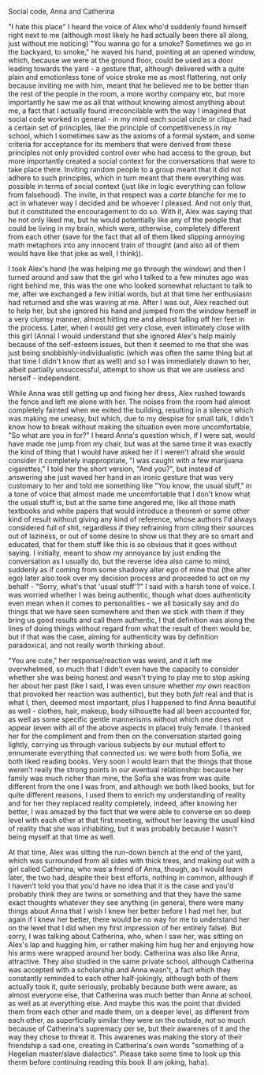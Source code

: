 Social code, Anna and Catherina

"I hate this place" I heard the voice of Alex who'd suddenly found himself right next to me (although most likely he had actually been there all along, just without me noticing) "You wanna go for a smoke? Sometimes we go in the backyard, to smoke," he waved his hand, pointing at an opened window, which, because we were at the ground floor, could be used as a door leading towards the yard - a gesture that, although delivered with a quite plain and emotionless tone of voice stroke me as most flattering, not only because inviting me with him, meant that he believed me to be better than the rest of the people in the room, a more worthy company etc, but more importantly he saw me as all that without knowing almost anything about me, a fact that I actually found irreconcilable with the way I imagined that social code worked in general - in my mind each social circle or clique had a certain set of principles, like the principle of competitiveness in my school, which I sometimes saw as the axioms of a formal system, and some criteria for acceptance for its members that were derived from these principles not only provided control over who had access to the group, but more importantly created a social context for the conversations that were to take place there. Inviting random people to a group meant that it did not adhere to such principles, which in turn meant that there everything was possible in terms of social context (just like in logic everything can follow from falsehood). The invite, in that respect was a *carte blanche* for me to act in whatever way I decided and be whoever I pleased. And not only that, but it constituted the encouragement to do so. With it, Alex was saying that he not only liked me, but he would potentially like any of the people that could be living in my brain, which were, otherwise, completely different from each other (save for the fact that all of them liked slipping annoying math metaphors into any innocent train of thought (and also all of them would have like that joke as well, I think)).

I took Alex's hand (he was helping me go through the window) and then I turned around and saw that the girl who I talked to a few minutes ago was right behind me, this was the one who looked somewhat reluctant to talk to me, after we exchanged a few initial words, but at that time her enthusiasm had returned and she was waving at me. After I was out, Alex reached out to help her, but she ignored his hand and jumped from the window herself in a very clumsy manner, almost hitting me and almost falling off her feet in the process. Later, when I would get very close, even intimately close with this girl (Anna) I would understand that she ignored Alex's help mainly because of the self-esteem issues, but then it seemed to me that she was just being snobbishly-individualistic (which was often the same thing but at that time I didn't know *that* as well) and so I was immediately drawn to her, albeit partially unsuccessful, attempt to show us that we are useless and herself - independent. 

While Anna was still getting up and fixing her dress, Alex rushed towards the fence and left me alone with her. The noises from the room had almost completely fainted when we exited the building, resulting in a silence which was making me uneasy, but which, due to my despise for small talk, I didn't know how to break without making the situation even more uncomfortable, "So what are you in for?" I heard Anna's question which, if I were sat, would have made me jump from my chair, but was at the same time it was exactly the kind of thing that I would have asked her if I weren't afraid she would consider it completely inappropriate, "I was caught with a few marijuana cigarettes," I told her the short version, "And you?", but instead of answering she just waved her hand in an ironic gesture that was very customary to her and told me something like "You know, the usual stuff," in a tone of voice that almost made me uncomfortable that I don't know what the usual stuff is, but at the same time angered me, like all those math textbooks and white papers that would introduce a theorem or some other kind of result without giving any kind of reference, whose authors I'd always considered full of shit, regardless if they refraining from citing their sources out of laziness, or out of some desire to show us that they are so smart and educated, that for them stuff like this is so obvious that it goes without saying. I initially, meant to show my annoyance by just ending the conversation as I usually do, but the reverse idea also came to mind, suddenly as if coming from some shadowy alter ego of mine that (the alter ego) later also took over my decision process and proceeded to act on my behalf - "Sorry, what's that 'usual stuff'?" I said with a harsh tone of voice. I was worried whether I was being authentic, though what does authenticity even mean when it comes to personalities - we all basically say and do things that we have seen somewhere and then we stick with them if they bring us good results and call them authentic, I that definition was along the lines of doing things without regard from what the result of them would be, but if that was the case, aiming for authenticity was by definition paradoxical, and not really worth thinking about.

"You are cute," her response/reaction was weird, and it left me overwhelmed, so much that I didn't even have the capacity to consider whether she was being honest and wasn't trying to play me to stop asking her about her past (like I said, I was even unsure whether *my own* reaction that provoked her reaction was authentic), but they both *felt* real and that is what I, then, deemed most important, plus I happened to find Anna beautiful as well - clothes, hair, makeup, body silhouette had all been accounted for, as well as some specific gentle mannerisms without which one does not appear (even with all of the above aspects in place) truly female. I thanked her for the compliment and from then on the conversation started going lightly, carrying us through various subjects by our mutual effort to ennumerate everything that connected us: we were both from Sofia, we both liked reading books. Very soon I would learn that the things that those weren't really the strong points in our eventual relationship: because her family was much richer than mine, the Sofia she was from was quite different from the one I was from, and although we both liked books, but for quite different reasons, I used them to enrich my understanding of reality and for her they replaced reality completely, indeed, after knowing her better, I was amazed by the fact that we were able to converse on so deep level with each other at that first meeting, without her leaving the usual kind of reality that she was inhabiting, but it was probably because I wasn't being myself at that time as well.

At that time, Alex was sitting the run-down bench at the end of the yard, which was surrounded from all sides with thick trees, and making out with a girl called Catherina, who was a friend of Anna, though, as I would learn later, the two had, despite their best efforts, nothing in common, although if I haven't told you that you'd have no idea that it is the case and you'd probably think they are twins or something and that they have the same exact thoughts whatever they see anything (in general, there were many things about Anna that I wish I knew her better before I had met her, but again if I knew her better, there would be no way for me to understand her on the level that I did when my first impression of her entirely false). But sorry, I was talking about Catherina, who, when I saw her, was sitting on Alex's lap and hugging him, or rather making him hug her and enjoying how his arms were wrapped around her body. Catherina was also like Anna, attractive. They also studied in the same private school, although Catherina was accepted with a scholarship and Anna wasn't, a fact which they constantly reminded to each other half-jokingly, although both of them actually took it, quite seriously, probably because both were aware, as almost everyone else, that Catherina was much better than Anna at school, as well as at everything else. And maybe this was the point that divided them from each other and made them, on a deeper level, as different from each other, as superficially similar they were on the outside, not so much because of Catherina's supremacy per se, but their awarenes of it and the way they chose to threat it. This awarenes was making the story of their friendship a sad one, creating in Catherina's own words "something of a Hegelian master/slave dialectics". Please take some time to look up this therm before continuing reading this book (I am joking, haha).

